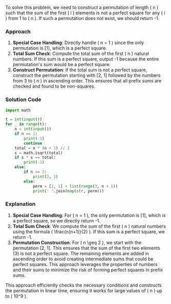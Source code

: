 To solve this problem, we need to construct a permutation of length \( n \) such that the sum of the first \( i \) elements is not a perfect square for any \( i \) from 1 to \( n \). If such a permutation does not exist, we should return -1.

### Approach
1. **Special Case Handling**: Directly handle \( n = 1 \) since the only permutation is [1], which is a perfect square.
2. **Total Sum Check**: Compute the total sum of the first \( n \) natural numbers. If this sum is a perfect square, output -1 because the entire permutation's sum would be a perfect square.
3. **Construct Permutation**: If the total sum is not a perfect square, construct the permutation starting with [2, 1] followed by the numbers from 3 to \( n \) in ascending order. This ensures that all prefix sums are checked and found to be non-squares.

### Solution Code
```python
import math

t = int(input())
for _ in range(t):
    n = int(input())
    if n == 1:
        print(-1)
        continue
    total = n * (n + 1) // 2
    s = math.isqrt(total)
    if s * s == total:
        print(-1)
    else:
        if n == 2:
            print(2, 1)
        else:
            perm = [2, 1] + list(range(3, n + 1))
            print(' '.join(map(str, perm)))
```

### Explanation
1. **Special Case Handling**: For \( n = 1 \), the only permutation is [1], which is a perfect square, so we directly return -1.
2. **Total Sum Check**: We compute the sum of the first \( n \) natural numbers using the formula \( \frac{n(n+1)}{2} \). If this sum is a perfect square, we return -1.
3. **Permutation Construction**: For \( n \geq 2 \), we start with the permutation [2, 1]. This ensures that the sum of the first two elements (3) is not a perfect square. The remaining elements are added in ascending order to avoid creating intermediate sums that could be perfect squares. This approach leverages the properties of numbers and their sums to minimize the risk of forming perfect squares in prefix sums.

This approach efficiently checks the necessary conditions and constructs the permutation in linear time, ensuring it works for large values of \( n \) up to \( 10^9 \).